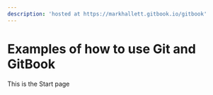 ```yaml
---
description: 'hosted at https://markhallett.gitbook.io/gitbook'
---
```


# Examples of how to use Git and GitBook

This is the Start page

